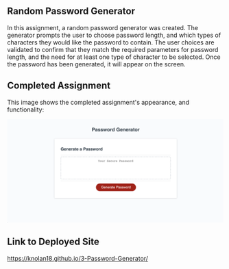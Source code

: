 ## Random Password Generator

In this assignment, a random password generator was created. The generator prompts the user to choose password length, and which types of characters they would like the password to contain. The user choices are validated to confirm that they match the required parameters for password length, and the need for at least one type of character to be selected. Once the password has been generated, it will appear on the screen.

## Completed Assignment

This image shows the completed assignment's appearance, and functionality:

![screenshot of website](./Assets/Images/screenshot.jpg)

## Link to Deployed Site

https://knolan18.github.io/3-Password-Generator/
